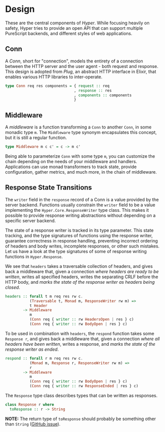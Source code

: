 # Design

These are the central components of *Hyper*. While focusing heavily on
safety, Hyper tries to provide an open API that can support multiple
PureScript backends, and different styles of web applications.

## Conn

A *Conn*, short for "connection", models the entirety of a connection
between the HTTP server and the user agent - both request and
response. This design is adopted from _Plug_, an abstract HTTP
interface in Elixir, that enables various HTTP libraries to inter-operate.

``` purescript
type Conn req res components = { request :: req
                               , response :: res
                               , components :: components
                               }
```

## Middleware

A *middleware* is a function transforming a `Conn` to another `Conn`,
in some monadic type `m`. The `Middleware` type synonym encapsulates
this concept, but it is still a regular function.

``` purescript
type Middleware m c c' = c -> m c'
```

Being able to parameterize `Conn` with some type `m`, you can customize the
chain depending on the needs of your middleware and handlers. Applications
can use monad transformers to track state, provide configuration, gather
metrics, and much more, in the chain of middleware.

## Response State Transitions

The `writer` field in the `response` record of a Conn is a value
provided by the server backend. Functions usually constrain the
`writer` field to be a value implementing the `Hyper.Core.ResponseWriter`
type class. This makes it possible to provide response writing
abstractions without depending on a specific server backend.

The state of a response writer is tracked in its type parameter. This
state tracking, and the type signatures of functions using the
response writer, guarantee correctness in response handling,
preventing incorrect ordering of headers and body writes, incomplete
responses, or other such mistakes. Let us have a look at the type
signatures of some of response writing functions in `Hyper.Response`.

We see that `headers` takes a traversable collection of headers, and gives
back a middleware that, given a connection *where headers are ready to be
written*, writes all specified headers, writes the separating CRLF before the
HTTP body, and *marks the state of the response writer as headers being closed*.

``` purescript
headers :: forall t m req res rw c.
           (Traversable t, Monad m, ResponseWriter rw m) =>
           t Header
        -> Middleware
           m
           (Conn req { writer :: rw HeadersOpen | res } c)
           (Conn req { writer :: rw BodyOpen | res } c)
```

To be used in combination with `headers`, the `respond` function takes
some `Response r`, and gives back a middleware that, given a
connection *where all headers have been written*, writes a response,
and *marks the state of the response writer as ended*.

``` purescript
respond :: forall r m req res rw c.
           (Monad m, Response r, ResponseWriter rw m) =>
           r
        -> Middleware
           m
           (Conn req { writer :: rw BodyOpen | res } c)
           (Conn req { writer :: rw ResponseEnded | res } c)
```

The `Response` type class describes types that can be written as responses.

``` purescript
class Response r where
  toResponse :: r -> String
```

**NOTE:** The return type of `toResponse` should probably be something
other than `String` ([GitHub issue](https://github.com/owickstrom/hyper/issues/5)).
